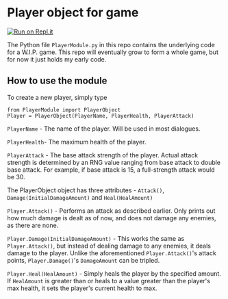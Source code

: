 # Player object for game
[![Run on Repl.it](https://repl.it/badge/github/CutieGorlAstrid/playerobject)](https://repl.it/github/CutieGorlAstrid/playerobject)

The Python file `PlayerModule.py` in this repo contains the underlying code for a W.I.P. game. This repo will eventually grow to form a whole game, but for now it just holds my early code.

## How to use the module
To create a new player, simply type 
```
from PlayerModule import PlayerObject
Player = PlayerObject(PlayerName, PlayerHealth, PlayerAttack)
```
`PlayerName` - The name of the player. Will be used in most dialogues.

`PlayerHealth`- The maximum health of the player.

`PlayerAttack` - The base attack strength of the player. Actual attack strength is determined by an RNG value ranging from base attack to double base attack. For example, if base attack is 15, a full-strength attack would be 30.

The PlayerObject object has three attributes - `Attack()`, `Damage(InitialDamageAmount)` and `Heal(HealAmount)`

`Player.Attack()` - Performs an attack as described earlier. Only prints out how much damage is dealt as of now, and does not damage any enemies, as there are none.

`Player.Damage(InitialDamageAmount)` - This works the same as `Player.Attack()`, but instead of dealing damage to any enemies, it deals damage to the player. Unlike the aforementioned `Player.Attack()`'s attack points, `Player.Damage()`'s `DamageAmount` can be tripled.

`Player.Heal(HealAmount)` - Simply heals the player by the specified amount. If `HealAmount` is greater than or heals to a value greater than the player's max health, it sets the player's current health to max.
